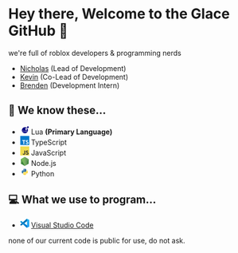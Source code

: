 # Hey there, Welcome to the Glace GitHub 🤠

we're full of roblox developers & programming nerds

* [Nicholas](https://github.com/Nickanda) (Lead of Development)
* [Kevin](https://github.com/uhKevinMC") (Co-Lead of Development)
* [Brenden](https://github.com/PizzaGam0r) (Development Intern)

## 🧠 We know these...

* <img height="18" src="https://github.com/github/explore/blob/main/topics/lua/lua.png?raw=true"> Lua **(Primary Language)**
* <img height="18" src="https://github.com/github/explore/blob/main/topics/typescript/typescript.png?raw=true"> TypeScript
* <img height="18" src="https://github.com/github/explore/blob/main/topics/javascript/javascript.png?raw=true"> JavaScript
* <img height="18" src="https://github.com/github/explore/blob/main/topics/nodejs/nodejs.png?raw=true"> Node.js
* <img height="18" src="https://github.com/github/explore/blob/main/topics/python/python.png?raw=true"> Python

## 💻 What we use to program...

* <img height="18" src="https://github.com/github/explore/blob/main/topics/visual-studio-code/visual-studio-code.png?raw=true"> [Visual Studio Code](https://code.visualstudio.com/)

none of our current code is public for use, do not ask.
